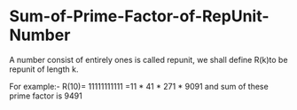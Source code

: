 # Sum-of-Prime-Factor-of-RepUnit-Number

  A number consist of entirely ones is called repunit, we shall define R(k)to be repunit of length k.
  
  For example:- R(10)= 11111111111 =11 * 41 * 271 * 9091 and sum of these prime factor is 9491
